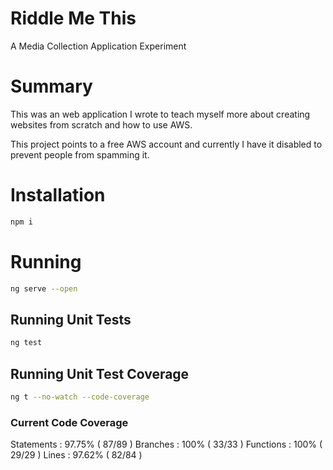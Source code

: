 # Riddle Me This

A Media Collection Application Experiment

# Summary
This was an web application I wrote to teach myself more about creating websites from scratch and how to use AWS.

This project points to a free AWS account and currently I have it disabled to prevent people from spamming it.

# Installation

```sh
npm i
```

# Running 

```sh
ng serve --open
```

## Running Unit Tests

```sh
ng test
```

## Running Unit Test Coverage

```sh
ng t --no-watch --code-coverage
```

### Current Code Coverage

Statements   : 97.75% ( 87/89 )
Branches     : 100%   ( 33/33 )
Functions    : 100%   ( 29/29 )
Lines        : 97.62% ( 82/84 )
